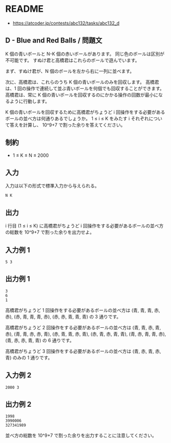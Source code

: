 # README
- <https://atcoder.jp/contests/abc132/tasks/abc132_d>
## D - Blue and Red Balls / 問題文
K 個の青いボールと N-K 個の赤いボールがあります。
同じ色のボールは区別が不可能です。
すぬけ君と高橋君はこれらのボールで遊んでいます。

まず、すぬけ君が、N 個のボールを左から右に一列に並べます。

次に、高橋君は、これらのうち K 個の青いボールのみを回収します。
高橋君は、1 回の操作で連続して並ぶ青いボールを何個でも回収することができます。
高橋君は、常に K 個の青いボールを回収するのにかかる操作の回数が最小になるように行動します。

K 個の青いボールを回収するために高橋君がちょうど i 回操作をする必要があるボールの並べ方は何通りあるでしょうか。
1 ≤ i ≤ K をみたす i それぞれについて答えを計算し、
10^9+7 で割った余りを答えてください。
## 制約
* 1 ≤ K ≤ N ≤ 2000
## 入力
入力は以下の形式で標準入力から与えられる。

```
N K
```
## 出力
i 行目 (1 ≤ i ≤ K) に高橋君がちょうど i 回操作をする必要があるボールの並べ方の総数を 10^9+7 で割った余りを出力せよ。
## 入力例 1
```
5 3
```
## 出力例 1
```
3
6
1
```

高橋君がちょうど 1 回操作をする必要があるボールの並べ方は (青, 青, 青, 赤, 赤), (赤, 青, 青, 青, 赤), (赤, 赤, 青, 青, 青) の 3 通りです。

高橋君がちょうど 2 回操作をする必要があるボールの並べ方は (青, 青, 赤, 青, 赤), (青, 青, 赤, 赤, 青), (赤, 青, 青, 赤, 青), (赤, 青, 赤, 青, 青), (青, 赤, 青, 青, 赤), (青, 赤, 赤, 青, 青) の 6 通りです。

高橋君がちょうど 3 回操作をする必要があるボールの並べ方は (青, 赤, 青, 赤, 青) のみの 1 通りです。
## 入力例 2
```
2000 3
```
## 出力例 2
```
1998
3990006
327341989
```

並べ方の総数を 10^9+7 で割った余りを出力することに注意してください。
